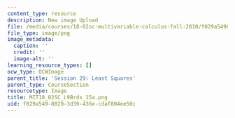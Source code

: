 ```yaml
---
content_type: resource
description: New image Upload
file: /media/courses/18-02sc-multivariable-calculus-fall-2010/f029a54988203d39436ecdaf804ee50c_MIT18_02SC_L9Brds_15a.png
file_type: image/png
image_metadata:
  caption: ''
  credit: ''
  image-alt: ''
learning_resource_types: []
ocw_type: OCWImage
parent_title: 'Session 29: Least Squares'
parent_type: CourseSection
resourcetype: Image
title: MIT18_02SC_L9Brds_15a.png
uid: f029a549-8820-3d39-436e-cdaf804ee50c
---
```

